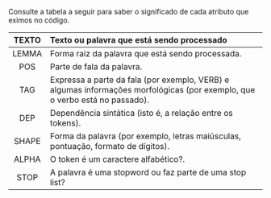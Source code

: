 Consulte a tabela a seguir para saber o significado de cada atributo que eximos no código.


|TEXTO |                                         Texto ou palavra que está sendo processado                                          |
| :---:  | :---   |
|LEMMA|                                      Forma raiz da palavra que está sendo processada.                                       |
|POS|                                                  Parte de fala da palavra.                                                  |
|TAG| Expressa a parte da fala (por exemplo, VERB) e algumas informações morfológicas (por exemplo, que o verbo está no passado). |
|DEP|                                 Dependência sintática (isto é, a relação entre os tokens).                                  |
|SHAPE|                      Forma da palavra (por exemplo, letras maiúsculas, pontuação, formato de dígitos).                      |
|ALPHA|                                             O token é um caractere alfabético?.                                             |
|STOP|                                   A palavra é uma stopword ou faz parte de uma stop list?                                   |
